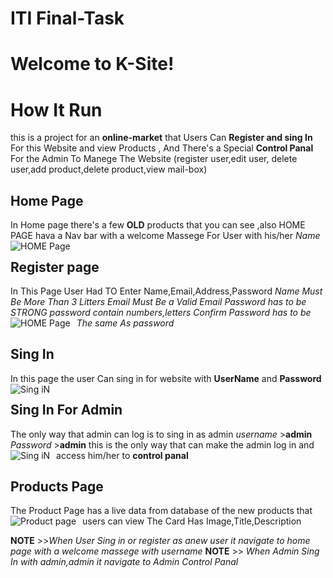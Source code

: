 # ITI Final-Task

# Welcome to K-Site!
 


# How It Run
 this is a project for an **online-market** that Users Can **Register and sing In** For this Website and view Products , And There's a Special **Control Panal** For the Admin To Manege The Website (register user,edit user, delete user,add product,delete product,view mail-box)

## Home Page 
 In Home page there's a few **OLD** products that you can see ,also HOME PAGE hava a Nav bar with a welcome Massege For User with his/her *Name*
<img src="https://drive.google.com/uc?id=1oCCi5C5jT1nbILAIKdCI9fLm1T-OWcB_"
     alt="HOME Page"
     style="float: left; margin-right: 10px;" />
## Register page

 In This Page User Had TO Enter Name,Email,Address,Password
 *Name Must Be More Than 3 Litters*
 *Email Must Be a Valid Email*
 *Password has to be STRONG password contain numbers,letters*
 *Confirm Password has to be The same As password*
 <img src="https://drive.google.com/uc?id=10d8XeN-ZqfW0vn_KYHO1IW4SMcx0Yjp-"
     alt="HOME Page"
     style="float: left; margin-right: 10px;" />

 
 ## Sing In 
In this page the user Can sing in for website with **UserName** and **Password**
<img src="https://drive.google.com/uc?id=1N35HOgkonB9LFZWyTRtXgvrLM7-nxMyd"
     alt="Sing iN"
     style="float: left; margin-right: 10px;" />

## Sing In For Admin
The only way that admin can log is to sing in as admin 
*username* >**admin**
*Password* >**admin**
this is the only way that can make the admin log in and access him/her to **control panal**
<img src="https://drive.google.com/uc?id=1BENMkVmn0uyFBx1uHC5lUyQNacnOPt9m"
     alt="Sing iN"
     style="float: left; margin-right: 10px;" />

## Products Page
The Product Page has a live data from database of the new products that users can view 
The Card Has  Image,Title,Description
<img src="https://drive.google.com/uc?id=1XlN5aVaucgeUWudrGEoRDExfDF1_-TMN"
     alt="Product page"
     style="float: left; margin-right: 10px;" />

**NOTE** >>*When User Sing in or register as anew user it navigate to home page with a welcome massege with username*
**NOTE** >> *When Admin Sing In with admin,admin it navigate to Admin Control Panal*
